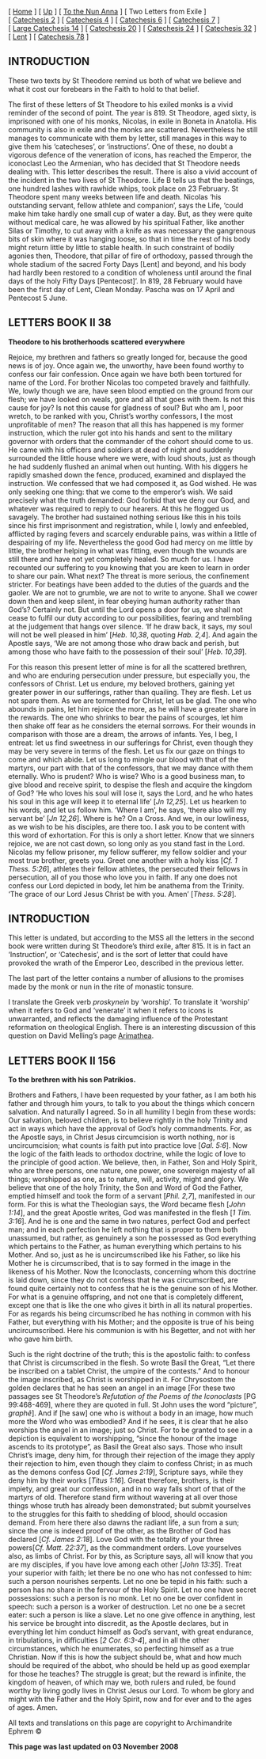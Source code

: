 \[ [Home](index.md) \] \[ [Up](theodore.md) \] \[ [To the Nun Anna](Anna-ep.md) \] \[ Two Letters from Exile \] \[ [Catechesis 2](ths02.md) \] \[ [Catechesis 4](ths04.md) \] \[ [Catechesis 6](ths06.md) \] \[ [Catechesis 7](ths07.md) \] \[ [Large Catechesis 14](ths14l.md) \] \[ [Catechesis 20](ths20.md) \] \[ [Catechesis 24](ths24.md) \] \[ [Catechesis 32](ths32.md) \] \[ [Lent](lent.md) \] \[ [Catechesis 78](Ths78.md) \]

INTRODUCTION
------------

These two texts by St Theodore remind us both of what we believe and what it cost our forebears in the Faith to hold to that belief.

The first of these letters of St Theodore to his exiled monks is a vivid reminder of the second of point. The year is 819. St Theodore, aged sixty, is imprisoned with one of his monks, Nicolas, in exile in Boneta in Anatolia. His community is also in exile and the monks are scattered. Nevertheless he still manages to communicate with them by letter, still manages in this way to give them his ‘catecheses’, or ‘instructions’. One of these, no doubt a vigorous defence of the veneration of icons, has reached the Emperor, the iconoclast Leo the Armenian, who has decided that St Theodore needs dealing with. This letter describes the result. There is also a vivid account of the incident in the two lives of St Theodore. Life B tells us that the beatings, one hundred lashes with rawhide whips, took place on 23 February. St Theodore spent many weeks between life and death. Nicolas ‘his outstanding servant, fellow athlete and companion’, says the Life, ‘could make him take hardly one small cup of water a day. But, as they were quite without medical care, he was allowed by his spiritual Father, like another Silas or Timothy, to cut away with a knife as was necessary the gangrenous bits of skin where it was hanging loose, so that in time the rest of his body might return little by little to stable health. In such constraint of bodily agonies then, Theodore, that pillar of fire of orthodoxy, passed through the whole stadium of the sacred Forty Days \[Lent\] and beyond, and his body had hardly been restored to a condition of wholeness until around the final days of the holy Fifty Days \[Pentecost\]’. In 819, 28 February would have been the first day of Lent, Clean Monday. Pascha was on 17 April and Pentecost 5 June.

LETTERS BOOK II 38
------------------

**Theodore to his brotherhoods scattered everywhere**

Rejoice, my brethren and fathers so greatly longed for, because the good news is of joy. Once again we, the unworthy, have been found worthy to confess our fair confession. Once again we have both been tortured for name of the Lord. For brother Nicolas too competed bravely and faithfully. We, lowly though we are, have seen blood emptied on the ground from our flesh; we have looked on weals, gore and all that goes with them. Is not this cause for joy? Is not this cause for gladness of soul? But who am I, poor wretch, to be ranked with you, Christ’s worthy confessors, I the most unprofitable of men? The reason that all this has happened is my former instruction, which the ruler got into his hands and sent to the military governor with orders that the commander of the cohort should come to us. He came with his officers and soldiers at dead of night and suddenly surrounded the little house where we were, with loud shouts, just as though he had suddenly flushed an animal when out hunting. With his diggers he rapidly smashed down the fence, produced, examined and displayed the instruction. We confessed that we had composed it, as God wished. He was only seeking one thing: that we come to the emperor’s wish. We said precisely what the truth demanded: God forbid that we deny our God, and whatever was required to reply to our hearers. At this he flogged us savagely. The brother had sustained nothing serious like this in his toils since his first imprisonment and registration, while I, lowly and enfeebled, afflicted by raging fevers and scarcely endurable pains, was within a little of despairing of my life. Nevertheless the good God had mercy on me little by little, the brother helping in what was fitting, even though the wounds are still there and have not yet completely healed. So much for us. I have recounted our suffering to you knowing that you are keen to learn in order to share our pain. What next? The threat is more serious, the confinement stricter. For beatings have been added to the duties of the guards and the gaoler. We are not to grumble, we are not to write to anyone. Shall we cower down then and keep silent, in fear obeying human authority rather than God’s? Certainly not. But until the Lord opens a door for us, we shall not cease to fulfil our duty according to our possibilities, fearing and trembling at the judgement that hangs over silence. ‘If he draw back, it says, my soul will not be well pleased in him’ \[*Heb. 10,38*, quoting *Hab. 2,4*\]. And again the Apostle says, ‘We are not among those who draw back and perish, but among those who have faith to the possession of their soul’ \[*Heb. 10,39*\].

For this reason this present letter of mine is for all the scattered brethren, and who are enduring persecution under pressure, but especially you, the confessors of Christ. Let us endure, my beloved brothers, gaining yet greater power in our sufferings, rather than quailing. They are flesh. Let us not spare them. As we are tormented for Christ, let us be glad. The one who abounds in pains, let him rejoice the more, as he will have a greater share in the rewards. The one who shrinks to bear the pains of scourges, let him then shake off fear as he considers the eternal sorrows. For their wounds in comparison with those are a dream, the arrows of infants. Yes, I beg, I entreat: let us find sweetness in our sufferings for Christ, even though they may be very severe in terms of the flesh. Let us fix our gaze on things to come and which abide. Let us long to mingle our blood with that of the martyrs, our part with that of the confessors, that we may dance with them eternally. Who is prudent? Who is wise? Who is a good business man, to give blood and receive spirit, to despise the flesh and acquire the kingdom of God? ‘He who loves his soul will lose it, says the Lord, and he who hates his soul in this age will keep it to eternal life’ \[*Jn 12,25*\]. Let us hearken to his words, and let us follow him. ‘Where I am’, he says, ‘there also will my servant be’ \[*Jn 12,26*\]. Where is he? On a Cross. And we, in our lowliness, as we wish to be his disciples, are there too. I ask you to be content with this word of exhortation. For this is only a short letter. Know that we sinners rejoice, we are not cast down, so long only as you stand fast in the Lord. Nicolas my fellow prisoner, my fellow sufferer, my fellow soldier and your most true brother, greets you. Greet one another with a holy kiss \[*Cf. 1 Thess. 5:26*\], athletes their fellow athletes, the persecuted their fellows in persecution, all of you those who love you in faith. If any one does not confess our Lord depicted in body, let him be anathema from the Trinity. ‘The grace of our Lord Jesus Christ be with you. Amen’ \[*Thess. 5:28*\].

INTRODUCTION
------------

This letter is undated, but according to the MSS all the letters in the second book were written during St Theodore’s third exile, after 815. It is in fact an ‘Instruction’, or ‘Catechesis’, and is the sort of letter that could have provoked the wrath of the Emperor Leo, described in the previous letter.

The last part of the letter contains a number of allusions to the promises made by the monk or nun in the rite of monastic tonsure.

I translate the Greek verb *proskynein* by ‘worship’. To translate it ‘worship’ when it refers to God and ‘venerate’ it when it refers to icons is unwarranted, and reflects the damaging influence of the Protestant reformation on theological English. There is an interesting discussion of this question on David Melling’s page [Arimathea](http://www.orthodox.co.uk).

LETTERS BOOK II 156
-------------------

**To the brethren with his son Patrikios.**

Brothers and Fathers, I have been requested by your father, as I am both his father and through him yours, to talk to you about the things which concern salvation. And naturally I agreed. So in all humility I begin from these words: Our salvation, beloved children, is to believe rightly in the holy Trinity and act in ways which have the approval of God’s holy commandments. For, as the Apostle says, in Christ Jesus circumcision is worth nothing, nor is uncircumcision; what counts is faith put into practice love \[*Gal. 5:6*\]. Now the logic of the faith leads to orthodox doctrine, while the logic of love to the principle of good action. We believe, then, in Father, Son and Holy Spirit, who are three persons, one nature, one power, one sovereign majesty of all things; worshipped as one, as to nature, will, activity, might and glory. We believe that one of the holy Trinity, the Son and Word of God the Father, emptied himself and took the form of a servant \[*Phil. 2,7*\], manifested in our form. For this is what the Theologian says, the Word became flesh \[*John 1:14*\], and the great Apostle writes, God was manifested in the flesh \[*1 Tim. 3:16*\]. And he is one and the same in two natures, perfect God and perfect man; and in each perfection he left nothing that is proper to them both unassumed, but rather, as genuinely a son he possessed as God everything which pertains to the Father, as human everything which pertains to his Mother. And so, just as he is uncircumscribed like his Father, so like his Mother he is circumscribed, that is to say formed in the image in the likeness of his Mother. Now the Iconoclasts, concerning whom this doctrine is laid down, since they do not confess that he was circumscribed, are found quite certainly not to confess that he is the genuine son of his Mother. For what is a genuine offspring, and not one that is completely different, except one that is like the one who gives it birth in all its natural properties. For as regards his being circumscribed he has nothing in common with his Father, but everything with his Mother; and the opposite is true of his being uncircumscribed. Here his communion is with his Begetter, and not with her who gave him birth.

Such is the right doctrine of the truth; this is the apostolic faith: to confess that Christ is circumscribed in the flesh. So wrote Basil the Great, “Let there be inscribed on a tablet Christ, the umpire of the contests.” And to honour the image inscribed, as Christ is worshipped in it. For Chrysostom the golden declares that he has seen an angel in an image \[For these two passages see St Theodore’s *Refutation of the Poems of the Iconoclasts* \[PG 99:468-469\], where they are quoted in full. St John uses the word “picture”, *graphê*\]. And if \[he saw\] one who is without a body in an image, how much more the Word who was embodied? And if he sees, it is clear that he also worships the angel in an image; just so Christ. For to be granted to see in a depiction is equivalent to worshipping, “since the honour of the image ascends to its prototype”, as Basil the Great also says. Those who insult Christ’s image, deny him, for through their rejection of the image they apply their rejection to him, even though they claim to confess Christ; in as much as the demons confess God \[*Cf. James 2:19*\], Scripture says, while they deny him by their works \[*Titus 1:16*\]. Great therefore, brothers, is their impiety, and great our confession, and in no way falls short of that of the martyrs of old. Therefore stand firm without wavering at all over those things whose truth has already been demonstrated; but submit yourselves to the struggles for this faith to shedding of blood, should occasion demand. From here there also dawns the radiant life, a sun from a sun; since the one is indeed proof of the other, as the Brother of God has declared \[*Cf. James 2:18*\]. Love God with the totality of your three powers\[*Cf. Matt. 22:37*\], as the commandment orders. Love yourselves also, as limbs of Christ. For by this, as Scripture says, all will know that you are my disciples, if you have love among each other \[*John 13:35*\]. Treat your superior with faith; let there be no one who has not confessed to him: such a person nourishes serpents. Let no one be tepid in his faith: such a person has no share in the fervour of the Holy Spirit. Let no one have secret possessions: such a person is no monk. Let no one be over confident in speech: such a person is a worker of destruction. Let no one be a secret eater: such a person is like a slave. Let no one give offence in anything, lest his service be brought into discredit, as the Apostle declares, but in everything let him conduct himself as God’s servant, with great endurance, in tribulations, in difficulties \[*2 Cor. 6:3-4*\], and in all the other circumstances, which he enumerates, so perfecting himself as a true Christian. Now if this is how the subject should be, what and how much should be required of the abbot, who should be held up as good exemplar for those he teaches? The struggle is great; but the reward is infinite, the kingdom of heaven, of which may we, both rulers and ruled, be found worthy by living godly lives in Christ Jesus our Lord. To whom be glory and might with the Father and the Holy Spirit, now and for ever and to the ages of ages. Amen.

All texts and translations on this page are copyright to Archimandrite Ephrem ©

**This page was last updated on 03 November 2008**
